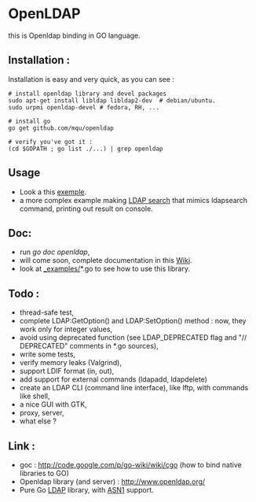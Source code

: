 OpenLDAP
====

this is Openldap binding in GO language.


Installation :
-----

Installation is easy and very quick, as you can see :

	# install openldap library and devel packages
	sudo apt-get install libldap libldap2-dev  # debian/ubuntu.
	sudo urpmi openldap-devel # fedora, RH, ...

	# install go
	go get github.com/mqu/openldap

	# verify you've got it :
	(cd $GOPATH ; go list ./...) | grep openldap

Usage
----

- Look a this [exemple](https://github.com/mqu/openldap/blob/master/_examples/test-openldap.go).
- a more complex example making  [LDAP search](https://github.com/mqu/openldap/blob/master/_examples/ldapsearch.go) that mimics ldapsearch command, printing out result on console.

Doc:
---
- run _go doc openldap_,
- will come soon, complete documentation in this [Wiki](https://github.com/mqu/openldap/wiki).
- look at [_examples/](https://github.com/mqu/openldap/blob/master/_examples/)*.go to see how to use this library.

Todo :
----

 - thread-safe test,
 - complete LDAP:GetOption() and LDAP:SetOption() method : now, they work only for integer values,
 - avoid using deprecated function (see LDAP_DEPRECATED flag and "// DEPRECATED" comments in *.go sources),
 - write some tests,
 - verify memory leaks (Valgrind),
 - support LDIF format (in, out),
 - add support for external commands (ldapadd, ldapdelete)
 - create an LDAP CLI (command line interface), like lftp, with commands like shell,
 - a nice GUI with GTK,
 - proxy, server,
 - what else ?


Link :
---

 - goc : http://code.google.com/p/go-wiki/wiki/cgo (how to bind native libraries to GO)
 - Openldap library (and server) : http://www.openldap.org/
 - Pure Go [LDAP](https://github.com/mmitton/ldap) library, with [ASN1](https://github.com/mmitton/asn1-ber) support.

